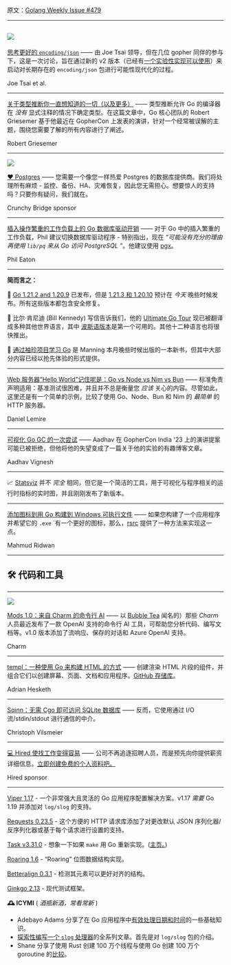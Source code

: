 原文：[Golang Weekly Issue #479](https://golangweekly.com/issues/479)

---

[![](https://res.cloudinary.com/cpress/image/upload/w_1280,e_sharpen:60,q_auto/k1w7h25y2sdbiiatfdep.jpg)](https://golangweekly.com/link/146181/web)  
---  
  

[思考更好的 `encoding/json`](https://golangweekly.com/link/146181/web "github.com") —— 由 Joe Tsai 领导，但在几位 gopher 同伴的参与下，这是一次讨论，旨在通过新的 v2 版本（已经有[一个实验性实现可以使用](https://golangweekly.com/link/146182/web)）来启动对长期存在的 `encoding/json` 包进行可能性现代化的过程。
 

Joe Tsai et al. 

  
---  
  

[关于类型推断你一直想知道的一切（以及更多）](https://golangweekly.com/link/146183/web "go.dev") —— 类型推断允许 Go 的编译器在 _没有_ 显式注释的情况下确定类型。在这篇文章中，Go 核心团队的 Robert Griesemer 基于他最近在 GopherCon 上发表的演讲，针对一个经常被误解的主题，围绕您需要了解的所有内容进行了阐述。

Robert Griesemer 

  
---  
[![](https://copm.s3.amazonaws.com/5293d39d.png)](https://golangweekly.com/link/146180/web) 

[❤️ Postgres](https://golangweekly.com/link/146180/web "www.crunchydata.com") —— 您需要一个像您一样热爱 Postgres 的数据库提供商。我们将处理所有麻烦 - 监控、备份、HA、灾难恢复，因此您无需担心。想要惊人的支持吗？只要你有疑问，我们就在。

Crunchy Bridge sponsor

  
---  
  

[插入操作繁重的工作负载上的 Go 数据库驱动开销](https://golangweekly.com/link/146184/web "notes.eatonphil.com") —— 对于 Go 中的插入繁重的工作负载，Phil 建议切换数据库驱动程序 - 特别指出，现在 _“可能没有充分的理由再使用 `lib/pq` 来从 Go 访问 PostgreSQL ”_。他建议使用 [pgx](https://golangweekly.com/link/146185/web)。
 

Phil Eaton 

  
---  




**简而言之：**

📢 [Go 1.21.2 and 1.20.9](https://golangweekly.com/link/146186/web) 已发布，但是 [1.21.3 和 1.20.10](https://golangweekly.com/link/146187/web) 预计在 _今天_ 晚些时候发布。所有这些版本都包含安全修复。

📰 比尔·肯尼迪 (Bill Kennedy) 写信告诉我们，他的 [Ultimate Go Tour](https://golangweekly.com/link/146188/web) 现已被翻译成多种其他世界语言，其中 [波斯语版本](https://golangweekly.com/link/146189/web)是第一个可用的。其他十二种语言也将很快推出。

📗 [通过袖珍项目学习 Go](https://golangweekly.com/link/146190/web) 是 Manning 本月晚些时候出版的一本新书，但其中大部分内容已经以抢先体验的形式提供。

  
---  


  

[Web 服务器“Hello World”记住呢是：Go vs Node vs Nim vs Bun](https://golangweekly.com/link/146191/web "lemire.me") —— 标准免责声明适用：基准测试很困难，并且并不总是衡量您 _应该_ 关心的内容。尽管如此，这里还是有一个简单的示例，比较了使用 Go、Node、Bun 和 Nim 的 _最简单_ 的 HTTP 服务器。
 

Daniel Lemire 

  
---  
  

[可视化 Go GC 的一次尝试](https://golangweekly.com/link/146192/web "www.aadhav.me") —— Aadhav 在 GopherCon India '23 上的演讲提案可能已被拒绝，但他将他的失望变成了一篇关于他的实验的有趣博客文章。
 

Aadhav Vignesh 

  
---  


📈 [Statsviz](https://golangweekly.com/link/146193/web) 并不 _完全_ 相同，但它是一个简洁的工具，用于可视化与程序相关的运行时指标的实时图，并且刚刚发布了新版本。
  
---  
  

[添加图标到用 Go 构建到 Windows 可执行文件](https://golangweekly.com/link/146194/web "hjr265.me") —— 如果您构建了一个应用程序并希望它的 `.exe` `有一个更好的图标，那么，[rsrc](https://golangweekly.com/link/146195/web) 提供了一种方法来实现这一点。
 

Mahmud Ridwan 

  
---  


## 🛠 代码和工具 
  
---  
 [![](https://res.cloudinary.com/cpress/image/upload/w_1280,e_sharpen:60,q_auto/km9znpmimnfvpjskmsbe.jpg)](https://golangweekly.com/link/146196/web)  


[Mods 1.0：来自 Charm 的命令行 AI](https://golangweekly.com/link/146196/web "github.com") —— 以 [Bubble Tea](https://golangweekly.com/link/146197/web) 闻名的）那些 _Charm_ 人员最近发布了一款 OpenAI 支持的命令行 AI 工具，可帮助您分析代码、编写文档等。v1.0 版本添加了流响应、保存的对话和 Azure OpenAI 支持。
 

Charm 

  
---  
  

[templ：一种使用 Go 来构建 HTML 的方式](https://golangweekly.com/link/146198/web "templ.guide") —— 创建渲染 HTML 片段的组件，并组合它们以创建屏幕、页面、文档和应用程序。[GitHub 存储库](https://golangweekly.com/link/146199/web)。
 

Adrian Hesketh 

  
---  
  

[Sqinn：无需 Cgo 即可访问 SQLite 数据库](https://golangweekly.com/link/146200/web "github.com") —— 反而，它使用通过 I/O 流/stdin/stdout 进行通信的中介。
 

Christoph Vilsmeier 

  
---  
  

[💻 Hired 使找工作变得容易](https://golangweekly.com/link/146208/web "hired.com") —— 公司不再追逐招聘人员，而是预先向你提供薪资详细信息。[立即创建免费的个人资料吧。](https://golangweekly.com/link/146208/web)
 

Hired sponsor

  
---  



[Viper 1.17](https://golangweekly.com/link/146201/web) - 一个非常强大且灵活的 Go 应用程序配置解决方案。v1.17 _需要_ Go 1.19 并添加对 `log/slog` 的支持。


[Requests 0.23.5](https://golangweekly.com/link/146202/web) - 这个方便的 HTTP 请求库添加了对更改默认 JSON 序列化器/反序列化器或基于每个请求进行设置的支持。


[Task v3.31.0](https://golangweekly.com/link/146203/web) - 想象一下如果 `make` 用 Go 重新实现。([主页。](https://golangweekly.com/link/146204/web))



[Roaring 1.6](https://golangweekly.com/link/146205/web) - “Roaring” 位图数据结构实现。



[Betteralign 0.3.1](https://golangweekly.com/link/146206/web) - 检测其元素可以更好对齐的结构。



[Ginkgo 2.13](https://golangweekly.com/link/146207/web) - 现代测试框架。


**🕰 ICYMI** ( _酒瓶新酒，常看常新_ )  


  * Adebayo Adams 分享了在 Go 应用程序中[有效处理日期和时间](https://golangweekly.com/link/146209/web)的一些基础知识。
  * [探索性编写一个 `slog` 处理器](https://golangweekly.com/link/146211/web)的全系列文章。首先是对 `log/slog` 包的介绍。
  * Shane 分享了使用 Rust 创建 100 万个线程与使用 Go 创建 100 万个 goroutine 的[比较](https://golangweekly.com/link/146212/web)。
